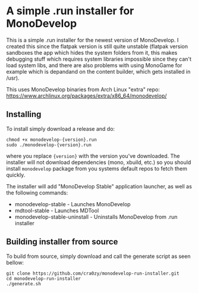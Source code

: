# A simple .run installer for MonoDevelop 

This is a simple .run installer for the newest version of MonoDevelop. I created this since the flatpak version is still quite unstable (flatpak version sandboxes the app which hides the system folders from it, this makes debugging stuff which requires system libraries impossible since they can't load system libs, and there are also problems with using MonoGame for example which is depandand on the content builder, which gets installed in /usr).

This uses MonoDevelop binaries from Arch Linux "extra" repo: https://www.archlinux.org/packages/extra/x86_64/monodevelop/

## Installing

To install simply download a release and do:
```
chmod +x monodevelop-{version}.run
sudo ./monodevelop-{version}.run
```
where you replace `{version}` with the version you've downloaded. The installer will not download dependencies (mono, xbuild, etc.) so you should install `monodevelop` package from you systems default repos to fetch them quickly.

The installer will add "MonoDevelop Stable" application launcher, as well as the following commands:
 - monodevelop-stable - Launches MonoDevelop
 - mdtool-stable - Launches MDTool
 - monodevelop-stable-uninstall - Uninstalls MonoDevelop from .run installer

## Building installer from source

To build from source, simply download and call the generate script as seen bellow:
```
git clone https://github.com/cra0zy/monodevelop-run-installer.git
cd monodevelop-run-installer
./generate.sh
```
